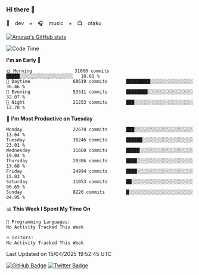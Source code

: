 ### Hi there 👋

🚀　dev　+　🎧　music　+　📺　otaku


[![Anurag's GitHub stats](https://github-readme-stats.vercel.app/api?username=koheitasaka&count_private=true&show_icons=true&theme=monokai)](https://github.com/koheitasaka/github-readme-stats)

<!--START_SECTION:waka-->
![Code Time](http://img.shields.io/badge/Code%20Time-1%2C161%20hrs%2023%20mins-blue)

**I'm an Early 🐤** 

```text
🌞 Morning                31060 commits       █████░░░░░░░░░░░░░░░░░░░░   18.68 % 
🌆 Daytime                60619 commits       █████████░░░░░░░░░░░░░░░░   36.46 % 
🌃 Evening                53311 commits       ████████░░░░░░░░░░░░░░░░░   32.07 % 
🌙 Night                  21253 commits       ███░░░░░░░░░░░░░░░░░░░░░░   12.78 % 
```
📅 **I'm Most Productive on Tuesday** 

```text
Monday                   22678 commits       ███░░░░░░░░░░░░░░░░░░░░░░   13.64 % 
Tuesday                  38246 commits       ██████░░░░░░░░░░░░░░░░░░░   23.01 % 
Wednesday                31660 commits       █████░░░░░░░░░░░░░░░░░░░░   19.04 % 
Thursday                 29386 commits       ████░░░░░░░░░░░░░░░░░░░░░   17.68 % 
Friday                   24994 commits       ████░░░░░░░░░░░░░░░░░░░░░   15.03 % 
Saturday                 11053 commits       ██░░░░░░░░░░░░░░░░░░░░░░░   06.65 % 
Sunday                   8226 commits        █░░░░░░░░░░░░░░░░░░░░░░░░   04.95 % 
```


📊 **This Week I Spent My Time On** 

```text
💬 Programming Languages: 
No Activity Tracked This Week

🔥 Editors: 
No Activity Tracked This Week
```


 Last Updated on 15/04/2025 19:52:45 UTC
<!--END_SECTION:waka-->

[![GitHub Badge](https://img.shields.io/badge/GitHub-100000?style=for-the-badge&logo=github&logoColor=white)](https://github.com/koheitasaka)
[![Twitter Badge](https://img.shields.io/badge/Twitter-1DA1F2?style=for-the-badge&logo=twitter&logoColor=white)](https://twitter.com/sleep_asleep_)
